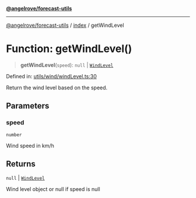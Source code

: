 [**@angelrove/forecast-utils**](../../README.md)

***

[@angelrove/forecast-utils](../../modules.md) / [index](../README.md) / getWindLevel

# Function: getWindLevel()

> **getWindLevel**(`speed`): `null` \| [`WindLevel`](../../Utils/type-aliases/WindLevel.md)

Defined in: [utils/wind/windLevel.ts:30](https://github.com/angelrove/forecast-utils/blob/24fb242ac959e4d78950a4cc0b4469220f80b468/src/utils/wind/windLevel.ts#L30)

Return the wind level based on the speed.

## Parameters

### speed

`number`

Wind speed in km/h

## Returns

`null` \| [`WindLevel`](../../Utils/type-aliases/WindLevel.md)

Wind level object or null if speed is null
